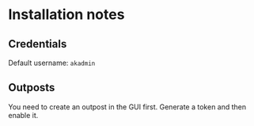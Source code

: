 # Installation notes

## Credentials

Default username: `akadmin`

## Outposts

You need to create an outpost in the GUI first.
Generate a token and then enable it.
